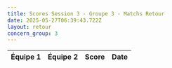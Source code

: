 ```yaml
---
title: Scores Session 3 - Groupe 3 - Matchs Retour
date: 2025-05-27T06:39:43.722Z
layout: retour
concern_group: 3
---
```




| Équipe 1 | Équipe 2 | Score | Date |
|----------|----------|-------|------|

